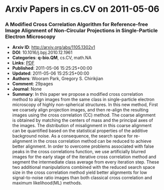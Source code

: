 # Arxiv Papers in cs.CV on 2011-05-06
### A Modified Cross Correlation Algorithm for Reference-free Image Alignment of Non-Circular Projections in Single-Particle Electron Microscopy
- **Arxiv ID**: http://arxiv.org/abs/1105.1302v1
- **DOI**: 10.1016/j.bpj.2010.12.1961
- **Categories**: **q-bio.QM**, cs.CV, math.NA
- **Links**: [PDF](http://arxiv.org/pdf/1105.1302v1)
- **Published**: 2011-05-06 15:25:25+00:00
- **Updated**: 2011-05-06 15:25:25+00:00
- **Authors**: Wooram Park, Gregory S. Chirikjian
- **Comment**: 29pages
- **Journal**: None
- **Summary**: In this paper we propose a modified cross correlation method to align images from the same class in single-particle electron microscopy of highly non-spherical structures. In this new method, First we coarsely align projection images, and then re-align the resulting images using the cross correlation (CC) method. The coarse alignment is obtained by matching the centers of mass and the principal axes of the images. The distribution of misalignment in this coarse alignment can be quantified based on the statistical properties of the additive background noise. As a consequence, the search space for re-alignment in the cross correlation method can be reduced to achieve better alignment. In order to overcome problems associated with false peaks in the cross correlations function, we use artificially blurred images for the early stage of the iterative cross correlation method and segment the intermediate class average from every iteration step. These two additional manipulations combined with the reduced search space size in the cross correlation method yield better alignments for low signal-to-noise ratio images than both classical cross correlation and maximum likelihood(ML) methods.



